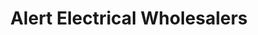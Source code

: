 ---
title: "Alert Electrical Wholesalers"
url: /ilkeston/alert-electrical-wholesalers/
shop: wholesale
---